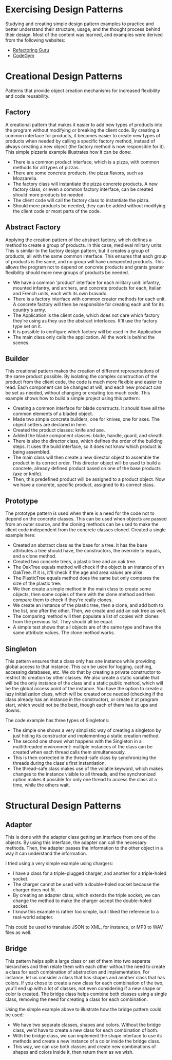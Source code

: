 # Exercising Design Patterns

Studying and creating simple design pattern examples to practice and better understand their structure, usage, and the thought process behind their design. Most of the content was learned, and examples were derived from the following websites:

* [Refactoring Guru](https://refactoring.guru)
* [CodeGym](https://codegym.cc/groups/posts/284-factory-design-pattern)

# Creational Design Patterns

Patterns that provide object creation mechanisms for increased flexibility and code reusability.

## Factory

A creational pattern that makes it easier to add new types of products into the program without modifying or breaking the client code. By creating a common interface for products, it becomes easier to create new types of products when needed by calling a specific factory method, instead of always creating a new object (the factory method is now responsible for it). This simple pizzeria example illustrates how it can be done:

* There is a common product interface, which is a pizza, with common methods for all types of pizzas.
* There are some concrete products, the pizza flavors, such as Mozzarella.
* The factory class will instantiate the pizza concrete products. A new factory class, or even a common factory interface, can be created should more products be needed.
* The client code will call the factory class to instantiate the pizza.
* Should more products be needed, they can be added without modifying the client code or most parts of the code.

## Abstract Factory

Applying the creation pattern of the abstract factory, which defines a method to create a group of products. In this case, medieval military units. This is similar to the factory design pattern, but it creates a group of products, all with the same common interface. This ensures that each group of products is the same, and no group will have unexpected products. This allows the program not to depend on concrete products and grants greater flexibility should more new groups of products be needed.

* We have a common 'product' interface for each military unit: infantry, mounted infantry, and archers, and concrete products for each, Italian and French units, each with its own bravado.
* There is a factory interface with common creator methods for each unit. A concrete factory will then be responsible for creating each unit for its country's army.
* The Application is the client code, which does not care which factory they're using as they use the abstract interfaces. It'll use the factory type set on it.
* It is possible to configure which factory will be used in the Application.
* The main class only calls the application. All the work is behind the scenes.

## Builder

This creational pattern makes the creation of different representations of the same product possible. By isolating the complex construction of the product from the client code, the code is much more flexible and easier to read. Each component can be changed at will, and each new product can be set as needed, without changing or creating too much code. This example shows how to build a simple project using this pattern:

* Creating a common interface for blade constructs. It should have all the common elements of a bladed object.
* Made two simple concrete builders, one for knives, one for axes. The object setters are declared in here.
* Created the product classes: knife and axe.
* Added the blade component classes: blade, handle, guard, and sheath.
* There is also the director class, which defines the order of the building steps. It uses the build interface, so it does not know which product is being assembled.
* The main class will then create a new director object to assemble the product in its correct order. This director object will be used to build a concrete, already defined product based on one of the base products (axe or knife).
* Then, this predefined product will be assigned to a product object. Now we have a concrete, specific product, assigned to its correct class.

## Prototype

The prototype pattern is used when there is a need for the code not to depend on the concrete classes. This can be used when objects are passed from an outer source, and the cloning methods can be used to make the client code independent from the concrete classes cloned. Created a single example here:

* Created an abstract class as the base for a tree. It has the base attributes a tree should have, the constructors, the override to equals, and a clone method.
* Created two concrete trees, a plastic tree and an oak tree.
* The OakTree equals method will check if the object is an instance of an OakTree. If it is, it'll check if the age and area values are alike.
* The PlasticTree equals method does the same but only compares the size of the plastic tree.
* We then create a simple method in the main class to create some objects, then some copies of them with the clone method and then compare them to check if they're really clones.
* We create an instance of the plastic tree, then a clone, and add both to the list, one after the other. Then, we create and add an oak tree as well.
* The comparing method will then populate a list of copies with clones from the previous list. They should all be equal.
* A simple test shows that all objects are of the same type and have the same attribute values. The clone method works.

## Singleton

This pattern ensures that a class only has one instance while providing global access to that instance. This can be used for logging, caching, accessing databases, etc. We do that by creating a private constructor to restrict its creation by other classes. We also create a static variable that will be the only instance of the class and a static public method, which will be the global access point of the instance. You have the option to create a lazy initialization class, which will be created once needed (checking if the class already has an instance in the constructor), or create it at program start, which would not be the best, though each of them has its ups and downs.

The code example has three types of Singletons:
* The simple one shows a very simplistic way of creating a singleton by just hiding its constructor and implementing a static creation method.
* The second one shows what happens with the Singleton in a multithreaded environment: multiple instances of the class can be created when each thread calls them simultaneously.
* This is then corrected in the thread-safe class by synchronizing the threads during the class's first instantiation.
* The thread-safe class makes use of the volatile keyword, which makes changes to the instance visible to all threads, and the synchronized option makes it possible for only one thread to access the class at a time, while the others wait.

# Structural Design Patterns

## Adapter

This is done with the adapter class getting an interface from one of the objects. By using this interface, the adapter can call the necessary methods. Then, the adapter passes the information to the other object in a way it can understand the information.

I tried using a very simple example using chargers:

 * I have a class for a triple-plugged charger, and another for a triple-holed socket.
 * The charger cannot be used with a double-holed socket because the charger does not fit.
 * By creating an adapter class, which extends the triple socket, we can change the method to make the charger accept the double-holed socket.
 * I know this example is rather too simple, but I liked the reference to a real-world adapter.

This could be used to translate JSON to XML, for instance, or MP3 to WAV files as well.

## Bridge

This pattern helps split a large class or set of them into two separate hierarchies and then relate them with each other without the need to create a class for each combination of abstraction and implementation. For instance, let us consider a class that has shapes and another class that has colors. If you chose to create a new class for each combination of the two, you'll end up with a lot of classes, not even considering if a new shape or color is created. The bridge class helps combine both classes using a single class, removing the need for creating a class for each combination.

Using the simple example above to illustrate how the bridge pattern could be used:

 * We have two separate classes, shapes and colors. Without the bridge class, we'd have to create a new class for each combination of both.
 * With the bridge class, we can implement the shape interface to use its methods and create a new instance of a color inside the bridge class.
 * This way, we can use both classes and create new combinations of shapes and colors inside it, then return them as we wish.
